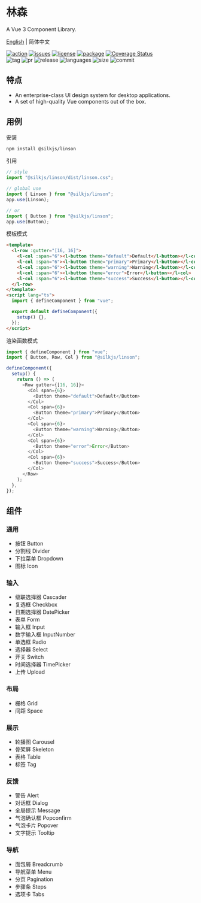 # 林森

A Vue 3 Component Library.

[English](./README.md) | 简体中文

<div>
    <p>
      <a href="https://github.com/silkjs/linson/actions"><img src="https://img.shields.io/github/workflow/status/silkjs/linson/action-main/main" alt="action"></a>
      <a href="https://github.com/silkjs/linson/issues"><img src="https://img.shields.io/github/issues-raw/silkjs/linson" alt="issues"></a>
      <a href="https://github.com/silkjs/linson/blob/main/LICENSE"><img src="https://img.shields.io/github/license/silkjs/linson" alt="license"></a>
      <a href="https://www.npmjs.com/package/@silkjs/linson"><img src="https://img.shields.io/npm/v/@silkjs/linson" alt="package"></a>
      <a href="https://codecov.io/gh/silkjs/linson"><img src="https://img.shields.io/codecov/c/github/silkjs/linson" alt="Coverage Status" /></a>
      <br>
      <img src="https://img.shields.io/github/tag/silkjs/linson" alt="tag">
      <img src="https://img.shields.io/github/issues-pr/silkjs/linson" alt="pr">
      <img src="https://img.shields.io/github/release/silkjs/linson" alt="release">
      <img src="https://img.shields.io/github/languages/top/silkjs/linson" alt="languages">
      <img src="https://img.shields.io/github/languages/code-size/silkjs/linson" alt="size">
      <img src="https://img.shields.io/github/last-commit/silkjs/linson" alt="commit">
    </p>
</div>

## 特点

- An enterprise-class UI design system for desktop applications.
- A set of high-quality Vue components out of the box.

## 用例

安装

```bash
npm install @silkjs/linson
```

引用

```typescript
// style
import "@silkjs/linson/dist/linson.css";

// global use
import { Linson } from "@silkjs/linson";
app.use(Linson);

// or
import { Button } from "@silkjs/linson";
app.use(Button);
```

模板模式

```html
<template>
  <l-row :gutter="[16, 16]">
    <l-col :span="6"><l-button theme="default">Default</l-button></l-col>
    <l-col :span="6"><l-button theme="primary">Primary</l-button></l-col>
    <l-col :span="6"><l-button theme="warning">Warning</l-button></l-col>
    <l-col :span="6"><l-button theme="error">Error</l-button></l-col>
    <l-col :span="6"><l-button theme="success">Success</l-button></l-col>
  </l-row>
</template>
<script lang="ts">
  import { defineComponent } from "vue";

  export default defineComponent({
    setup() {},
  });
</script>
```

渲染函数模式

```typescript
import { defineComponent } from "vue";
import { Button, Row, Col } from "@silkjs/linson";

defineComponent({
  setup() {
    return () => (
      <Row gutter={[16, 16]}>
        <Col span={6}>
          <Button theme="default">Default</Button>
        </Col>
        <Col span={6}>
          <Button theme="primary">Primary</Button>
        </Col>
        <Col span={6}>
          <Button theme="warning">Warning</Button>
        </Col>
        <Col span={6}>
          <Button theme="error">Error</Button>
        </Col>
        <Col span={6}>
          <Button theme="success">Success</Button>
        </Col>
      </Row>
    );
  },
});
```

## 组件

### 通用

- 按钮 Button
- 分割线 Divider
- 下拉菜单 Dropdown
- 图标 Icon

### 输入

- 级联选择器 Cascader
- 复选框 Checkbox
- 日期选择器 DatePicker
- 表单 Form
- 输入框 Input
- 数字输入框 InputNumber
- 单选框 Radio
- 选择器 Select
- 开关 Switch
- 时间选择器 TimePicker
- 上传 Upload

### 布局

- 栅格 Grid
- 间距 Space

### 展示

- 轮播图 Carousel
- 骨架屏 Skeleton
- 表格 Table
- 标签 Tag

### 反馈

- 警告 Alert
- 对话框 Dialog
- 全局提示 Message
- 气泡确认框 Popconfirm
- 气泡卡片 Popover
- 文字提示 Tooltip

### 导航

- 面包屑 Breadcrumb
- 导航菜单 Menu
- 分页 Pagination
- 步骤条 Steps
- 选项卡 Tabs
